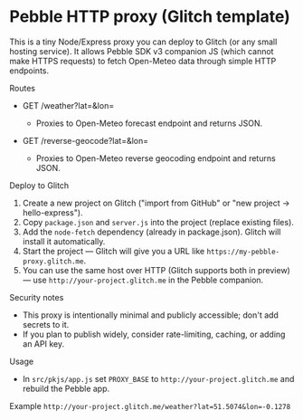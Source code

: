# Pebble HTTP proxy (Glitch template)

This is a tiny Node/Express proxy you can deploy to Glitch (or any small hosting service). It allows Pebble SDK v3 companion JS (which cannot make HTTPS requests) to fetch Open-Meteo data through simple HTTP endpoints.

Routes
- GET /weather?lat=<lat>&lon=<lon>
  - Proxies to Open-Meteo forecast endpoint and returns JSON.

- GET /reverse-geocode?lat=<lat>&lon=<lon>
  - Proxies to Open-Meteo reverse geocoding endpoint and returns JSON.

Deploy to Glitch
1. Create a new project on Glitch ("import from GitHub" or "new project -> hello-express").
2. Copy `package.json` and `server.js` into the project (replace existing files).
3. Add the `node-fetch` dependency (already in package.json). Glitch will install it automatically.
4. Start the project — Glitch will give you a URL like `https://my-pebble-proxy.glitch.me`.
5. You can use the same host over HTTP (Glitch supports both in preview) — use `http://your-project.glitch.me` in the Pebble companion.

Security notes
- This proxy is intentionally minimal and publicly accessible; don't add secrets to it.
- If you plan to publish widely, consider rate-limiting, caching, or adding an API key.

Usage
- In `src/pkjs/app.js` set `PROXY_BASE` to `http://your-project.glitch.me` and rebuild the Pebble app.

Example
`http://your-project.glitch.me/weather?lat=51.5074&lon=-0.1278`

